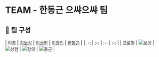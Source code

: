 # TEAM - 한동근 으쌰으쌰 팀

## 📌 팀 구성

| 이름 | [김보성](https://github.com/NangManBo) | [이상현](https://github.com/idealHyun) | [이창의](https://github.com/changuii) | [한동근](https://github.com/l0o0lv) |
| :-: | :-: | :-: | :-: |
| 프로필 |  ![보성](https://avatars.githubusercontent.com/u/124684536?v=4) | ![상현](https://avatars.githubusercontent.com/u/118160647?v=4) | ![창의](https://avatars.githubusercontent.com/u/122252160?v=4) | ![동근](https://avatars.githubusercontent.com/u/128709695?v=4) |
